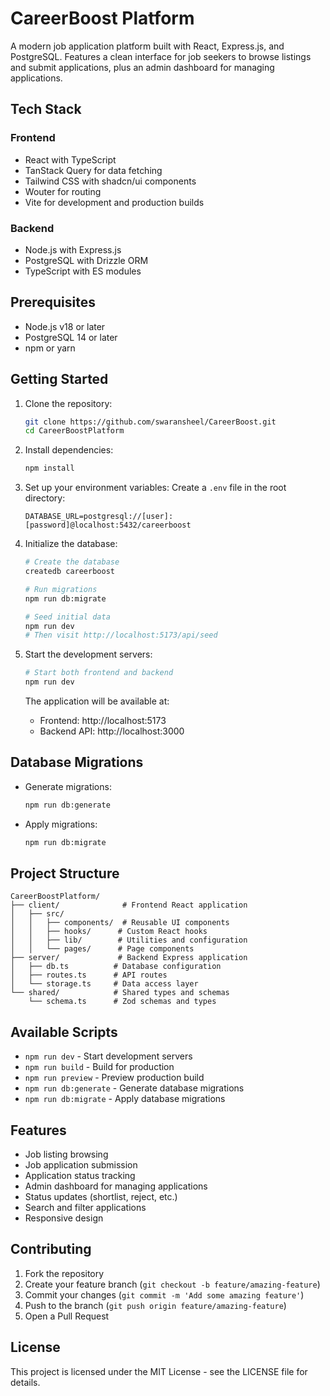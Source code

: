 # CareerBoost Platform

A modern job application platform built with React, Express.js, and PostgreSQL. Features a clean interface for job seekers to browse listings and submit applications, plus an admin dashboard for managing applications.

## Tech Stack

### Frontend
- React with TypeScript
- TanStack Query for data fetching
- Tailwind CSS with shadcn/ui components
- Wouter for routing
- Vite for development and production builds

### Backend
- Node.js with Express.js
- PostgreSQL with Drizzle ORM
- TypeScript with ES modules

## Prerequisites

- Node.js v18 or later
- PostgreSQL 14 or later
- npm or yarn

## Getting Started

1. Clone the repository:
   ```bash
   git clone https://github.com/swaransheel/CareerBoost.git
   cd CareerBoostPlatform
   ```

2. Install dependencies:
   ```bash
   npm install
   ```

3. Set up your environment variables:
   Create a `.env` file in the root directory:
   ```
   DATABASE_URL=postgresql://[user]:[password]@localhost:5432/careerboost
   ```

4. Initialize the database:
   ```bash
   # Create the database
   createdb careerboost

   # Run migrations
   npm run db:migrate

   # Seed initial data
   npm run dev
   # Then visit http://localhost:5173/api/seed
   ```

5. Start the development servers:
   ```bash
   # Start both frontend and backend
   npm run dev
   ```

   The application will be available at:
   - Frontend: http://localhost:5173
   - Backend API: http://localhost:3000

## Database Migrations

- Generate migrations:
  ```bash
  npm run db:generate
  ```

- Apply migrations:
  ```bash
  npm run db:migrate
  ```

## Project Structure

```
CareerBoostPlatform/
├── client/              # Frontend React application
│   ├── src/
│   │   ├── components/  # Reusable UI components
│   │   ├── hooks/      # Custom React hooks
│   │   ├── lib/        # Utilities and configuration
│   │   └── pages/      # Page components
├── server/             # Backend Express application
│   ├── db.ts          # Database configuration
│   ├── routes.ts      # API routes
│   └── storage.ts     # Data access layer
└── shared/            # Shared types and schemas
    └── schema.ts      # Zod schemas and types
```

## Available Scripts

- `npm run dev` - Start development servers
- `npm run build` - Build for production
- `npm run preview` - Preview production build
- `npm run db:generate` - Generate database migrations
- `npm run db:migrate` - Apply database migrations

## Features

- Job listing browsing
- Job application submission
- Application status tracking
- Admin dashboard for managing applications
- Status updates (shortlist, reject, etc.)
- Search and filter applications
- Responsive design

## Contributing

1. Fork the repository
2. Create your feature branch (`git checkout -b feature/amazing-feature`)
3. Commit your changes (`git commit -m 'Add some amazing feature'`)
4. Push to the branch (`git push origin feature/amazing-feature`)
5. Open a Pull Request

## License

This project is licensed under the MIT License - see the LICENSE file for details.
